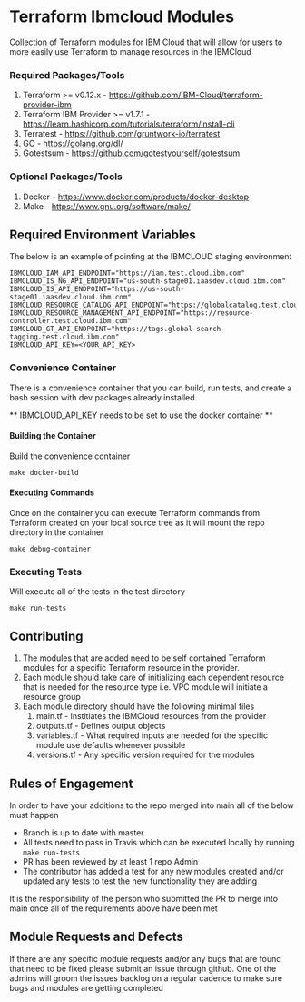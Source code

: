 # Terraform Ibmcloud Modules
Collection of Terraform modules for IBM Cloud that will allow for users to more easily use Terraform to manage resources in the IBMCloud

### Required Packages/Tools ###
1. Terraform >= v0.12.x - https://github.com/IBM-Cloud/terraform-provider-ibm
2. Terraform IBM Provider >= v1.7.1 - https://learn.hashicorp.com/tutorials/terraform/install-cli
3. Terratest - https://github.com/gruntwork-io/terratest
4. GO - https://golang.org/dl/
5. Gotestsum - https://github.com/gotestyourself/gotestsum

### Optional Packages/Tools ###
1. Docker - https://www.docker.com/products/docker-desktop
2. Make - https://www.gnu.org/software/make/

## Required Environment Variables ##
The below is an example of pointing at the IBMCLOUD staging environment
```IBMCLOUD_API_ENDPOINT="https://test.cloud.ibm.com"
IBMCLOUD_IAM_API_ENDPOINT="https://iam.test.cloud.ibm.com"
IBMCLOUD_IS_NG_API_ENDPOINT="us-south-stage01.iaasdev.cloud.ibm.com"
IBMCLOUD_IS_API_ENDPOINT="https://us-south-stage01.iaasdev.cloud.ibm.com"
IBMCLOUD_RESOURCE_CATALOG_API_ENDPOINT="https://globalcatalog.test.cloud.ibm.com"
IBMCLOUD_RESOURCE_MANAGEMENT_API_ENDPOINT="https://resource-controller.test.cloud.ibm.com"
IBMCLOUD_GT_API_ENDPOINT="https://tags.global-search-tagging.test.cloud.ibm.com"
IBMCLOUD_API_KEY=<YOUR_API_KEY>
```

### Convenience Container ###
There is a convenience container that you can build, run tests, and create a bash session with dev packages already installed.  

** IBMCLOUD_API_KEY needs to be set to use the docker container **

#### Building the Container ####
Build the convenience container
```
make docker-build
```

#### Executing Commands ####
Once on the container you can execute Terraform commands from Terraform created on your local source tree as it will mount the repo directory in the container
```
make debug-container
```

### Executing Tests ###
Will execute all of the tests in the test directory
```
make run-tests
```

## Contributing ##
1. The modules that are added need to be self contained Terraform modules for a specific Terraform resource in the provider.
2. Each module should take care of initializing each dependent resource that is needed for the resource type i.e. VPC module will initiate a resource group
3. Each module directory should have the following minimal files
    1. main.tf - Institiates the IBMCloud resources from the provider
    2. outputs.tf - Defines output objects
    3. variables.tf - What required inputs are needed for the specific module use defaults whenever possible
    4. versions.tf - Any specific version required for the modules

## Rules of Engagement ##
In order to have your additions to the repo merged into main all of the below must happen
* Branch is up to date with master
* All tests need to pass in Travis which can be executed locally by running  
```make run-tests``` 
* PR has been reviewed by at least 1 repo Admin
* The contributor has added a test for any new modules created and/or updated any tests to test the new functionality they are adding

It is the responsibility of the person who submitted the PR to merge into main once all of the requirements above have been met

## Module Requests and Defects ##
If there are any specific module requests and/or any bugs that are found that need to be fixed please submit an issue through github.  One of the admins will groom the issues backlog on a regular cadence to make sure bugs and modules are getting completed 